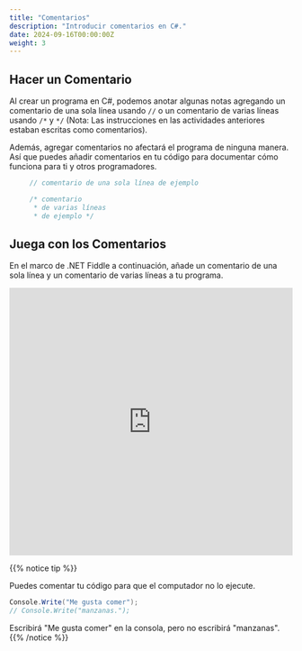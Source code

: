 ```yaml
---
title: "Comentarios"
description: "Introducir comentarios en C#."
date: 2024-09-16T00:00:00Z
weight: 3
---
```


## Hacer un Comentario

Al crear un programa en C#, podemos anotar algunas notas agregando un comentario de una sola línea usando `//` o un comentario de varias líneas usando `/*` y `*/` (Nota: Las instrucciones en las actividades anteriores estaban escritas como comentarios).

Además, agregar comentarios no afectará el programa de ninguna manera. Así que puedes añadir comentarios en tu código para documentar cómo funciona para ti y otros programadores.

```c#
     // comentario de una sola línea de ejemplo

     /* comentario
      * de varias líneas
      * de ejemplo */
```

## Juega con los Comentarios

En el marco de .NET Fiddle a continuación, añade un comentario de una sola línea y un comentario de varias líneas a tu programa.

<iframe width="100%" height="475" src="https://dotnetfiddle.net/Widget/TTAhVm" frameborder="0"></iframe>

{{% notice tip %}}

Puedes comentar tu código para que el computador no lo ejecute.

```c#
Console.Write("Me gusta comer");
// Console.Write("manzanas.");
```

Escribirá "Me gusta comer" en la consola, pero no escribirá "manzanas".
{{% /notice %}}
